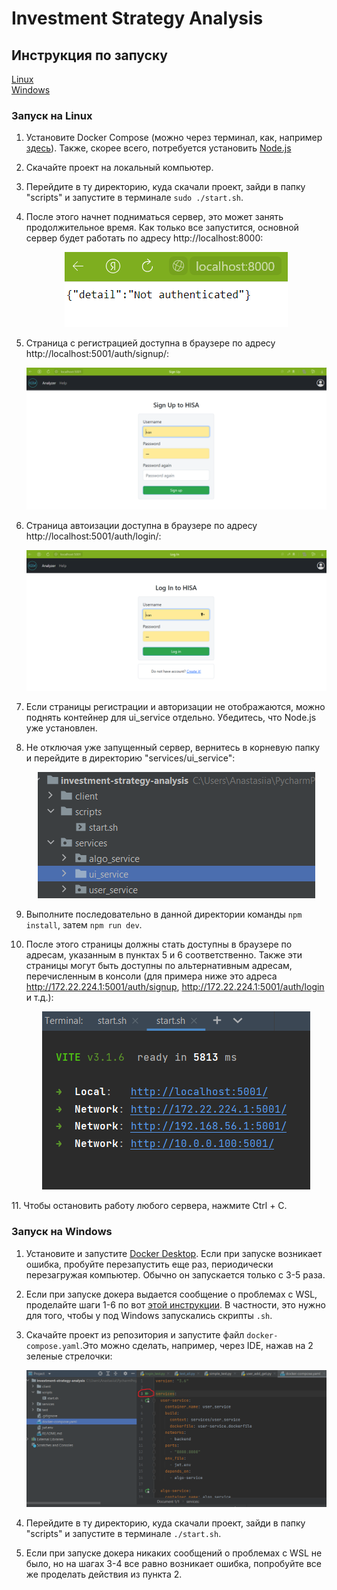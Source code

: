 
# Investment Strategy Analysis

## Инструкция по запуску
[Linux](https://github.com/Investment-Strategy-Analysis/investment-strategy-analysis/blob/main/README.md#Запуск-на-Linux)  
[Windows](https://github.com/Investment-Strategy-Analysis/investment-strategy-analysis/blob/main/README.md#Запуск-на-Windows)
### Запуск на Linux  

1. Установите Docker Compose (можно через терминал, как, например [здесь](https://www.digitalocean.com/community/tutorials/how-to-install-and-use-docker-compose-on-ubuntu-20-04-ru)). Также, скорее всего, потребуется установить [Node.js](https://help.reg.ru/support/servery-vps/oblachnyye-servery/ustanovka-programmnogo-obespecheniya/kak-ustanovit-node-js-na-ubuntu)  
2. Скачайте проект на локальный компьютер.  
3. Перейдите в ту директорию, куда скачали проект, зайди в папку "scripts" и запустите в терминале `sudo ./start.sh`. 
4. После этого начнет подниматься сервер, это может занять продолжительное время. Как только все запустится, основной сервер будет работать по адресу                http://localhost:8000:     
   
   <p align="center">
      <img src="https://github.com/Investment-Strategy-Analysis/investment-strategy-analysis/blob/main/instruction_imgs/main_server.png">
   </p>
   
5. Страница с регистрацией доступна в браузере по адресу http://localhost:5001/auth/signup/:    
   
   ![port5001_signup](https://github.com/Investment-Strategy-Analysis/investment-strategy-analysis/blob/main/instruction_imgs/sign_up.png) 
6. Страница автоизации доступна в браузере по адресу http://localhost:5001/auth/login/:  
    
   ![port5001_login](https://github.com/Investment-Strategy-Analysis/investment-strategy-analysis/blob/main/instruction_imgs/log_in.png)   
7. Если страницы регистрации и авторизации не отображаются, можно поднять контейнер для ui_service отдельно. Убедитесь, что Node.js уже установлен.  
8. Не отключая уже запущенный сервер, вернитесь в корневую папку и перейдите в директорию "services/ui_service":

    <p align="center">
      <img src="https://github.com/Investment-Strategy-Analysis/investment-strategy-analysis/blob/main/instruction_imgs/ui_service.png">
   </p>

 9. Выполните последовательно в данной директории команды `npm install`, затем `npm run dev`.
 10. После этого страницы должны стать доступны в браузере по адресам, указанным в пунктах 5 и 6 соответственно. Также эти страницы могут быть доступны по альтернативным адресам, перечисленным в консоли (для примера ниже это адреса  http://172.22.224.1:5001/auth/signup,  http://172.22.224.1:5001/auth/login и т.д.):
     
     <p align="center">
      <img src="https://github.com/Investment-Strategy-Analysis/investment-strategy-analysis/blob/main/instruction_imgs/my_local_addresses.png">
   </p>
11. Чтобы остановить работу любого сервера, нажмите Ctrl + C.

### Запуск на Windows
1. Установите и запустите [Docker Desktop](https://docs.docker.com/desktop/install/windows-install/). Если при запуске возникает ошибка, пробуйте перезапустить еще раз, периодически перезагружая компьютер. Обычно он запускается только с 3-5 раза.  
2. Если при запуске докера выдается сообщение о проблемах с WSL, проделайте шаги 1-6 по вот [этой инструкции](https://learn.microsoft.com/ru-ru/windows/wsl/install-manual#step-4---download-the-linux-kernel-update-package). В частности, это нужно для того, чтобы у под Windows запускались скрипты `.sh`.
3. Скачайте проект из репозитория и запустите файл `docker-compose.yaml`.Это можно сделать, например, через IDE, нажав на 2 зеленые стрелочки:  

   <p align="center">
      <img src="https://github.com/Investment-Strategy-Analysis/investment-strategy-analysis/blob/main/instruction_imgs/docker-compose.png">
   </p>
   
4. Перейдите в ту директорию, куда скачали проект, зайди в папку "scripts" и запустите в терминале `./start.sh`.
5. Если при запуске докера никаких сообщений о проблемах с WSL не было, но на шагах 3-4 все равно возникает ошибка, попробуйте все же проделать действия из пункта 2. 

